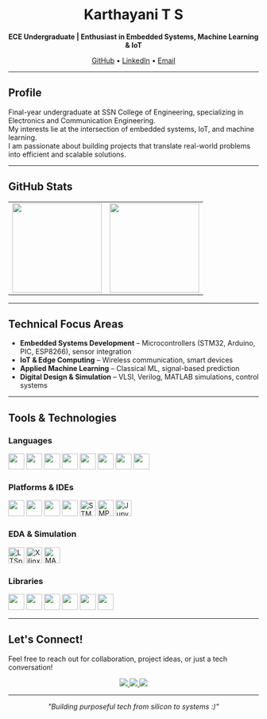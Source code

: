 <h1 align="center">Karthayani T S</h1>
<p align="center"><strong>ECE Undergraduate | Enthusiast in Embedded Systems, Machine Learning & IoT</strong></p>

<p align="center">
  <a href="https://github.com/Karth30">GitHub</a> •
  <a href="https://linkedin.com/in/karthayani-t-s-4793b0262">LinkedIn</a> •
  <a href="mailto:karthayanisampath@gmail.com">Email</a>
</p>

---

## Profile

Final-year undergraduate at SSN College of Engineering, specializing in Electronics and Communication Engineering.  
My interests lie at the intersection of embedded systems, IoT, and machine learning.  
I am passionate about building projects that translate real-world problems into efficient and scalable solutions.

---

## GitHub Stats

<table>
  <tr>
    <td>
      <img src="https://github-readme-stats.vercel.app/api?username=Karth30&show_icons=true&theme=default" height="180"/>
    </td>
    <td>
      <img src="https://github-readme-streak-stats.herokuapp.com?user=Karth30&theme=default" height="180"/>
    </td>
  </tr>
</table>

---

## Technical Focus Areas

- **Embedded Systems Development** – Microcontrollers (STM32, Arduino, PIC, ESP8266), sensor integration  
- **IoT & Edge Computing** – Wireless communication, smart devices  
- **Applied Machine Learning** – Classical ML, signal-based prediction  
- **Digital Design & Simulation** – VLSI, Verilog, MATLAB simulations, control systems

---

## Tools & Technologies

### Languages
<p align="left">
  <img src="https://cdn.jsdelivr.net/gh/devicons/devicon/icons/c/c-original.svg" height="32" />
  <img src="https://cdn.jsdelivr.net/gh/devicons/devicon/icons/cplusplus/cplusplus-original.svg" height="32" />
  <img src="https://cdn.jsdelivr.net/gh/devicons/devicon/icons/python/python-original.svg" height="32" />
  <img src="https://cdn.jsdelivr.net/gh/devicons/devicon/icons/java/java-original.svg" height="32" />
  <img src="https://cdn.jsdelivr.net/gh/devicons/devicon/icons/matlab/matlab-original.svg" height="32" />
  <img src="https://upload.wikimedia.org/wikipedia/commons/2/2f/Verilog_logo.png" height="32" />
  <img src="https://cdn.jsdelivr.net/gh/devicons/devicon/icons/html5/html5-original.svg" height="32" />
  <img src="https://cdn.jsdelivr.net/gh/devicons/devicon/icons/css3/css3-original.svg" height="32" />
</p>

### Platforms & IDEs
<p align="left">
  <img src="https://cdn.jsdelivr.net/gh/devicons/devicon/icons/git/git-original.svg" height="32" />
  <img src="https://cdn.jsdelivr.net/gh/devicons/devicon/icons/linux/linux-original.svg" height="32" />
  <img src="https://cdn.jsdelivr.net/gh/devicons/devicon/icons/arduino/arduino-original.svg" height="32" />
  <img src="https://cdn.jsdelivr.net/gh/devicons/devicon/icons/vscode/vscode-original.svg" height="32" />
  <img src="https://i.imgur.com/30yDF47.png" height="32" title="STM32CubeIDE" />
  <img src="https://i.imgur.com/J6EAM7x.png" height="32" title="MPLAB X IDE" />
  <img src="https://upload.wikimedia.org/wikipedia/commons/7/77/Jupyter_logo.svg" height="32" title="Jupyter" />
</p>

### EDA & Simulation
<p align="left">
  <img src="https://i.imgur.com/xk9OBpM.png" height="32" title="LTSpice" />
  <img src="https://upload.wikimedia.org/wikipedia/commons/1/17/Xilinx_Logo.svg" height="32" title="Xilinx Vivado" />
  <img src="https://i.imgur.com/fMPR0Dt.png" height="32" title="MATLAB Simulink" />
</p>


### Libraries
<p align="left">
  <img src="https://cdn.jsdelivr.net/gh/devicons/devicon/icons/numpy/numpy-original.svg" height="32" />
  <img src="https://cdn.jsdelivr.net/gh/devicons/devicon/icons/pandas/pandas-original.svg" height="32" />
  <img src="https://cdn.jsdelivr.net/gh/devicons/devicon/icons/scikit-learn/scikit-learn-original.svg" height="32" />
  <img src="https://cdn.jsdelivr.net/gh/devicons/devicon/icons/matplotlib/matplotlib-original.svg" height="32" />
  <img src="https://seaborn.pydata.org/_static/logo-wide-lightbg.svg" height="32" />
  <img src="https://cdn.jsdelivr.net/gh/devicons/devicon/icons/scipy/scipy-original.svg" height="32" />
</p>

---

## Let's Connect!

Feel free to reach out for collaboration, project ideas, or just a tech conversation!

<p align="center">
  <a href="https://github.com/Karth30">
    <img src="https://img.shields.io/badge/GitHub-Karth30-181717?style=flat&logo=github" />
  </a>
  <a href="https://linkedin.com/in/karthayani-t-s-4793b0262">
    <img src="https://img.shields.io/badge/LinkedIn-Karthayani%20T%20S-blue?style=flat&logo=linkedin" />
  </a>
  <a href="mailto:karthayanisampath@gmail.com">
    <img src="https://img.shields.io/badge/Email-karthayanisampath%40gmail.com-D14836?style=flat&logo=gmail&logoColor=white" />
  </a>
</p>

---

<p align="center"><em>"Building purposeful tech from silicon to systems :)"</em></p>
